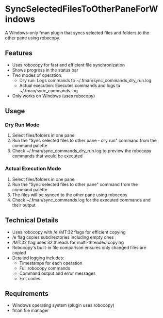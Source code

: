 # SyncSelectedFilesToOtherPaneForWindows

A Windows-only fman plugin that syncs selected files and folders to the other pane using robocopy.

## Features

- Uses robocopy for fast and efficient file synchronization
- Shows progress in the status bar
- Two modes of operation:
  - Dry run: Logs commands to ~/.fman/sync_commands_dry_run.log
  - Actual execution: Executes commands and logs to ~/.fman/sync_commands.log
- Only works on Windows (uses robocopy)

## Usage

### Dry Run Mode

1. Select files/folders in one pane
2. Run the "Sync selected files to other pane - dry run" command from the command palette
3. Check ~/.fman/sync_commands_dry_run.log to preview the robocopy commands that would be executed

### Actual Execution Mode

1. Select files/folders in one pane
2. Run the "Sync selected files to other pane" command from the command palette
3. The files will be synced to the other pane using robocopy
4. Check ~/.fman/sync_commands.log for the executed commands and their output

## Technical Details

- Uses robocopy with /e /MT:32 flags for efficient copying
- /e flag copies subdirectories including empty ones
- /MT:32 flag uses 32 threads for multi-threaded copying
- Robocopy's built-in file comparison ensures only changed files are copied
- Detailed logging includes:
  - Timestamps for each operation
  - Full robocopy commands
  - Command output and error messages
  - Exit codes

## Requirements

- Windows operating system (plugin uses robocopy)
- fman file manager
